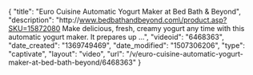 {
    "title": "Euro Cuisine Automatic Yogurt Maker at Bed Bath & Beyond",
    "description": "http:\/\/www.bedbathandbeyond.com\/product.asp?SKU=15872080 Make delicious, fresh, creamy yogurt any time with this automatic yogurt maker. It prepares up ...",
    "videoid": "6468363",
    "date_created": "1369749469",
    "date_modified": "1507306206",
    "type": "captivate",
    "layout": "video",
    "url": "\/v\/euro-cuisine-automatic-yogurt-maker-at-bed-bath-beyond\/6468363"
}
